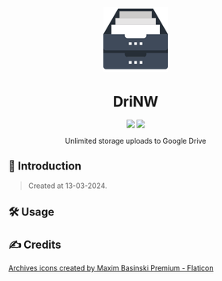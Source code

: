 <p align="center">
    <img src="./src/assets/images/icon-256.png" height="128">
</p>

<h1 align="center">
    DriNW
</h1>

<p align="center">
    <img src="https://img.shields.io/badge/made_in-Vietnam-e11d48">
    <img src="https://img.shields.io/github/package-json/v/tientq64/drinw?color=16a34a">
</p>

<p align="center">
    Unlimited storage uploads to Google Drive
</p>

## 📰 Introduction

> Created at 13-03-2024.

## 🛠️ Usage

## ✍️ Credits

<a href="https://www.flaticon.com/free-icons/archives" title="archives icons">Archives icons created by Maxim Basinski Premium - Flaticon</a>
